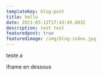```yaml
---
templateKey: blog-post
title: hello
date: 2021-03-12T17:43:49.603Z
description: test test
featuredpost: true
featuredimage: /img/blog-index.jpg
---
```

teste a

iframe en dessous